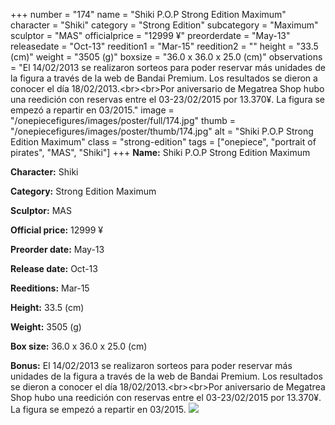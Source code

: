 +++
number = "174"
name = "Shiki P.O.P Strong Edition Maximum"
character = "Shiki"
category = "Strong Edition"
subcategory = "Maximum"
sculptor = "MAS"
officialprice = "12999 ¥"
preorderdate = "May-13"
releasedate = "Oct-13"
reedition1 = "Mar-15"
reedition2 = ""
height = "33.5 (cm)"
weight = "3505 (g)"
boxsize = "36.0 x 36.0 x 25.0 (cm)"
observations = "El 14/02/2013 se realizaron sorteos para poder reservar más unidades de la figura a través de la web de Bandai Premium. Los resultados se dieron a conocer el día 18/02/2013.&lt;br&gt;&lt;br&gt;Por aniversario de Megatrea Shop hubo una reedición con reservas entre el 03-23/02/2015 por 13.370¥. La figura se empezó a repartir en 03/2015."
image = "/onepiecefigures/images/poster/full/174.jpg"
thumb = "/onepiecefigures/images/poster/thumb/174.jpg"
alt = "Shiki P.O.P Strong Edition Maximum"
class = "strong-edition"
tags = ["onepiece", "portrait of pirates", "MAS", "Shiki"]
+++
**Name:** Shiki P.O.P Strong Edition Maximum

**Character:** Shiki

**Category:** Strong Edition  Maximum 

**Sculptor:** MAS

**Official price:** 12999 ¥

**Preorder date:** May-13

**Release date:** Oct-13

**Reeditions:** Mar-15

**Height:** 33.5 (cm)

**Weight:** 3505 (g)

**Box size:** 36.0 x 36.0 x 25.0 (cm)

**Bonus:** El 14/02/2013 se realizaron sorteos para poder reservar más unidades de la figura a través de la web de Bandai Premium. Los resultados se dieron a conocer el día 18/02/2013.&lt;br&gt;&lt;br&gt;Por aniversario de Megatrea Shop hubo una reedición con reservas entre el 03-23/02/2015 por 13.370¥. La figura se empezó a repartir en 03/2015.
<img src="/onepiecefigures/images/poster/thumb/174.jpg">